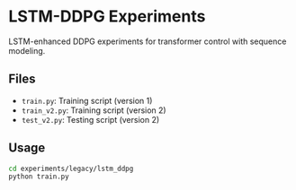 # LSTM-DDPG Experiments

LSTM-enhanced DDPG experiments for transformer control with sequence modeling.

## Files

- `train.py`: Training script (version 1)
- `train_v2.py`: Training script (version 2)
- `test_v2.py`: Testing script (version 2)

## Usage

```bash
cd experiments/legacy/lstm_ddpg
python train.py
```
